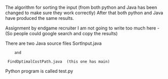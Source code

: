 
The algorithm for sorting the input (from both python and Java has been changed to make sure they work correctly)
  After that both python and Java have produced the same results.
  

Assignment by endgame recruiter
I am not going to write too much here - (So people could google search and copy the results)

There are two Java source files
     SortInput.java 
     
        and
     
     FindOptimalCostPath.java  (this one has main)
     
Python program is called test.py


     

